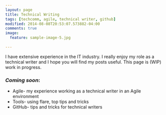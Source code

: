 ```yaml
---
layout: page
title: Technical Writing
tags: [techcomm, agile, technical writer, github]
modified: 2014-08-08T20:53:07.573882-04:00
comments: true
image:
  feature: sample-image-5.jpg
 
---
```

 I have extensive experience in the IT industry. I really enjoy my role as a technical writer and I hope you will find my posts useful. This page is (WIP) work in progress.

### *Coming soon*:

* Agile- my experience working as a technical writer in an Agile environment
* Tools- using flare, top tips and tricks
* GitHub- tips and tricks for technical writers

